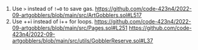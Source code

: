 1.	Use `>` instead of `!=0` to save gas.
https://github.com/code-423n4/2022-09-artgobblers/blob/main/src/ArtGobblers.sol#L517
2.	Use ++i instead of i++ for loops. 
https://github.com/code-423n4/2022-09-artgobblers/blob/main/src/Pages.sol#L251
https://github.com/code-423n4/2022-09-artgobblers/blob/main/src/utils/GobblerReserve.sol#L37
